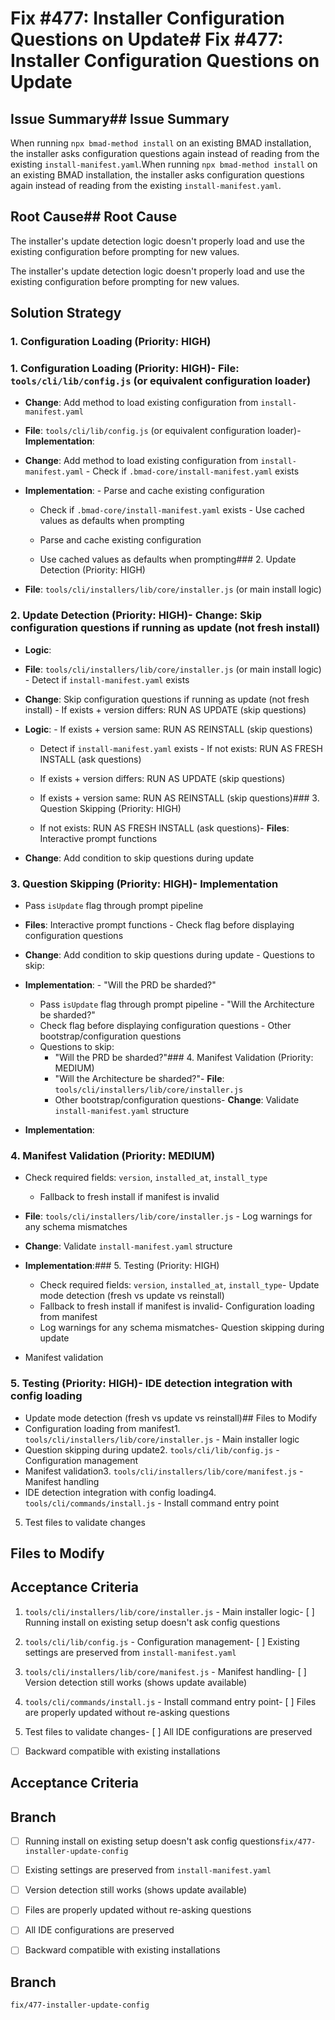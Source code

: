 # Fix #477: Installer Configuration Questions on Update# Fix #477: Installer Configuration Questions on Update

## Issue Summary## Issue Summary

When running `npx bmad-method install` on an existing BMAD installation, the installer asks configuration questions again instead of reading from the existing `install-manifest.yaml`.When running `npx bmad-method install` on an existing BMAD installation, the installer asks configuration questions again instead of reading from the existing `install-manifest.yaml`.

## Root Cause## Root Cause

The installer's update detection logic doesn't properly load and use the existing configuration before prompting for new values.

The installer's update detection logic doesn't properly load and use the existing configuration before prompting for new values.

## Solution Strategy

### 1. Configuration Loading (Priority: HIGH)

### 1. Configuration Loading (Priority: HIGH)- **File**: `tools/cli/lib/config.js` (or equivalent configuration loader)

- **Change**: Add method to load existing configuration from `install-manifest.yaml`

- **File**: `tools/cli/lib/config.js` (or equivalent configuration loader)- **Implementation**:

- **Change**: Add method to load existing configuration from `install-manifest.yaml` - Check if `.bmad-core/install-manifest.yaml` exists

- **Implementation**: - Parse and cache existing configuration
  - Check if `.bmad-core/install-manifest.yaml` exists - Use cached values as defaults when prompting

  - Parse and cache existing configuration

  - Use cached values as defaults when prompting### 2. Update Detection (Priority: HIGH)

- **File**: `tools/cli/installers/lib/core/installer.js` (or main install logic)

### 2. Update Detection (Priority: HIGH)- **Change**: Skip configuration questions if running as update (not fresh install)

- **Logic**:

- **File**: `tools/cli/installers/lib/core/installer.js` (or main install logic) - Detect if `install-manifest.yaml` exists

- **Change**: Skip configuration questions if running as update (not fresh install) - If exists + version differs: RUN AS UPDATE (skip questions)

- **Logic**: - If exists + version same: RUN AS REINSTALL (skip questions)
  - Detect if `install-manifest.yaml` exists - If not exists: RUN AS FRESH INSTALL (ask questions)

  - If exists + version differs: RUN AS UPDATE (skip questions)

  - If exists + version same: RUN AS REINSTALL (skip questions)### 3. Question Skipping (Priority: HIGH)

  - If not exists: RUN AS FRESH INSTALL (ask questions)- **Files**: Interactive prompt functions

- **Change**: Add condition to skip questions during update

### 3. Question Skipping (Priority: HIGH)- **Implementation**

- Pass `isUpdate` flag through prompt pipeline
- **Files**: Interactive prompt functions - Check flag before displaying configuration questions
- **Change**: Add condition to skip questions during update - Questions to skip:
- **Implementation**: - "Will the PRD be sharded?"
  - Pass `isUpdate` flag through prompt pipeline - "Will the Architecture be sharded?"
  - Check flag before displaying configuration questions - Other bootstrap/configuration questions
  - Questions to skip:
    - "Will the PRD be sharded?"### 4. Manifest Validation (Priority: MEDIUM)
    - "Will the Architecture be sharded?"- **File**: `tools/cli/installers/lib/core/installer.js`
    - Other bootstrap/configuration questions- **Change**: Validate `install-manifest.yaml` structure

- **Implementation**:

### 4. Manifest Validation (Priority: MEDIUM)

- Check required fields: `version`, `installed_at`, `install_type`
  - Fallback to fresh install if manifest is invalid
- **File**: `tools/cli/installers/lib/core/installer.js` - Log warnings for any schema mismatches
- **Change**: Validate `install-manifest.yaml` structure
- **Implementation**:### 5. Testing (Priority: HIGH)
  - Check required fields: `version`, `installed_at`, `install_type`- Update mode detection (fresh vs update vs reinstall)
  - Fallback to fresh install if manifest is invalid- Configuration loading from manifest
  - Log warnings for any schema mismatches- Question skipping during update

- Manifest validation

### 5. Testing (Priority: HIGH)- IDE detection integration with config loading

- Update mode detection (fresh vs update vs reinstall)## Files to Modify
- Configuration loading from manifest1. `tools/cli/installers/lib/core/installer.js` - Main installer logic
- Question skipping during update2. `tools/cli/lib/config.js` - Configuration management
- Manifest validation3. `tools/cli/installers/lib/core/manifest.js` - Manifest handling
- IDE detection integration with config loading4. `tools/cli/commands/install.js` - Install command entry point

5. Test files to validate changes

## Files to Modify

## Acceptance Criteria

1. `tools/cli/installers/lib/core/installer.js` - Main installer logic- [ ] Running install on existing setup doesn't ask config questions

2. `tools/cli/lib/config.js` - Configuration management- [ ] Existing settings are preserved from `install-manifest.yaml`

3. `tools/cli/installers/lib/core/manifest.js` - Manifest handling- [ ] Version detection still works (shows update available)

4. `tools/cli/commands/install.js` - Install command entry point- [ ] Files are properly updated without re-asking questions

5. Test files to validate changes- [ ] All IDE configurations are preserved

- [ ] Backward compatible with existing installations

## Acceptance Criteria

## Branch

- [ ] Running install on existing setup doesn't ask config questions`fix/477-installer-update-config`

- [ ] Existing settings are preserved from `install-manifest.yaml`
- [ ] Version detection still works (shows update available)
- [ ] Files are properly updated without re-asking questions
- [ ] All IDE configurations are preserved
- [ ] Backward compatible with existing installations

## Branch

`fix/477-installer-update-config`
